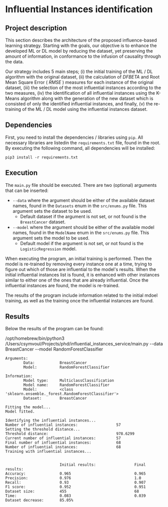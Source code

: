 # Influential Instances identification

## Project description
This section describes the architecture of the proposed influence-based learning strategy. Starting with the goals, our objective is to enhance the developed ML or DL model by reducing the dataset, yet preserving the amount of information, in conformance to the infusion of causality through the data. 

Our strategy includes 5 main steps; (i) the initial training of the ML / DL algorithm with the original dataset, (ii) the calculation of $DFBETA$ and Root Mean Square Error ( $RMSE$ ) measures for each instance of the original dataset, (iii) the selection of the most influential instances according to the two measures, (iv) the identification of all influential instances using the K-Means algorithm along with the generation of the new dataset which is consisted of only the identified influential instances, and finally, (v) the re-training of the ML / DL model using the influential instances dataset.

## Dependencies

First, you need to install the dependencies / libraries using `pip`. All necessary libraries are listedin the `requirements.txt` file, found in the root. By executing the following command, all dependencies will be installed: 

    pip3 install -r requirements.txt

## Execution

The `main.py` file should be executed. There are two (optional) arguments that can be inserted: 

* `--data` where the argument should be either of the available dataset names, found in the `Datasets` enum in the `src/enums.py` file. This argument sets the dataset to be used. 
    * Default dataset if the argument is not set, or not found is the `BreastCancer` dataset.
* `--model` where the argument should be either of the available model names, found in the `ModelName` enum in the `src/enums.py` file. This argument sets the model to be used. 
    * Default model if the argument is not set, or not found is the `LogisticRegression` model.

When executing the program, an initial training is performed. Then the model is re-trained by removing every instance one at a time, trying to figure out which of those are influential to the model's results. When the initial influential instances list is found, it is enhanced with other instances similar to either one of the ones that are already influential. Once the influential instances are found, the model is re-trained.

The results of the program include information related to the initial mdoel training, as well as the training once the influential instances are found. 

## Results

Below the results of the program can be found: 

/opt/homebrew/bin/python3 /Users/csymvoul/Projects/phd/influential_instances_service/main.py --data BreastCancer --model RandomForestClassifier

```
Arguments:
        Data:           BreastCancer
        Model:          RandomForestClassifier

Information:
        Model type:     MulticlassClassification
        Model name:     RandomForestClassifier
        Model:          <class 'sklearn.ensemble._forest.RandomForestClassifier'>
        Dataset:        BreastCancer

Fitting the model...
Model fitted.

Identifying the influential instances...
Number of influential instances:                 57
Setting the threshold distance...
Threshold distance:                              978.6299
Current number of influential instances:         57
Final number of influential instances:           68
Number of influential instances:                 68
Training with influential instances...


                        Initial results:                 Final results:
Accuracy:               0.965                            0.965
Precision:              0.976                            1.0
Recall:                 0.93                             0.907
F1 score:               0.952                            0.951
Dataset size:           455                              68
Time:                   0.083                            0.039
Dataset decrease:       85.05%
```